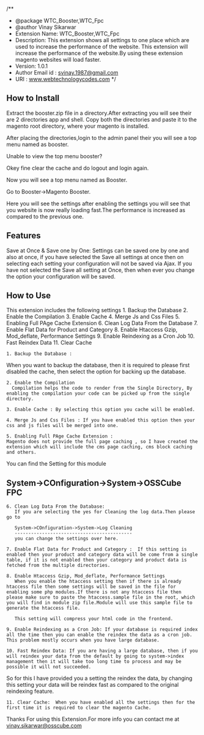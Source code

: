/**
 * @package   WTC_Booster,WTC_Fpc
 * @author    Vinay Sikarwar
 * Extension Name:    WTC_Booster,WTC_Fpc
 * Description:    This extension shows all settings to one place which are used to increase the performance of the website. 
 This extension will increase the performance of the website.By using these extension magento websites will load faster.
 * Version:    1.0.1
 * Author Email id : svinay.1987@gmail.com
 * URI : www.webtechnologycodes.com
 */

 How to Install
 --------------
 Extract the booster.zip file in a directory.After extracting you will see their are 2 directories app and shell. Copy both the directories and paste it to the magento root directory, where your magento is installed. 
 
 After placing the directories,login to the admin panel their you will see a top menu named as booster.
 
 Unable to view the top menu booster?
 
 Okey fine clear the cache and do logout and login again. 
 
 Now you will see a top menu named as Booster.
 
 Go to Booster->Magento Booster.
 
 Here you will see the settings after enabling the settings you will see that you website is now really loading fast.The performance is increased as compared to the previous one.
 
 Features
 --------
 Save at Once & Save one by One: Settings can be saved one by one and also at once, if you have selected the Save all settings at once then on selecting each setting your configuration will not be saved via Ajax.
 If you have not selected the Save all setting at Once, then when ever you change the option your configuration will be saved.
 
 How to Use
 ----------
 This extension includes the following settings
	1. Backup the Database
	2. Enable the Compilation
	3. Enable Cache
	4. Merge Js and Css Files
	5. Enabling Full PAge Cache Extension
	6. Clean Log Data From the Database
	7. Enable Flat Data for Product and Category
	8. Enable Htaccess Gzip, Mod_deflate, Performance Settings 
	9. Enable Reindexing as a Cron Job
	10. Fast Reindex Data
	11. Clear Cache 
	
	1. Backup the Database : 
   When you want to backup the database, then it is required to please first disabled the cache, then select the option for backing up the database.
   
	2. Enable the Compilation
      Compilation helps the code to render from the Single Directory, By enabling the compilation your code can be picked up from the single directory.
	
	3. Enable Cache : By selecting this option you cache will be enabled.
	
	4. Merge Js and Css Files : If you have enabled this option then your css and js files will be merged into one.

	5. Enabling Full PAge Cache Extension : 
	Magento does not provide the full page caching , so I have created the extension which will include the cms page caching, cms block caching and others.
   
   You can find the Setting for this module
   
   System->COnfiguration->System->OSSCube FPC
   -------------------------------------------
   
	6. Clean Log Data From the Database: 
	   If you are selecting the yes for Cleaning the log data.Then please go to
   
       System->COnfiguration->System->Log Cleaning
       -------------------------------------------
       you can change the settings over here.
	
	7. Enable Flat Data for Product and Category :  If this setting is enabled then your product and category data will be come from a single table, if it is not enabled then your category and product data is fetched from the multiple directories.
	
	8. Enable Htaccess Gzip, Mod_deflate, Performance Settings 
	   When you enable the htaccess setting then if there is already htaccess file then some settings will be saved in the file for enabling some php modules.If there is not any htaccess file then please make sure to paste the htaccess.sample file in the root, which you will find in module zip file.Module will use this sample file to generate the htaccess file.
	   
	   This setting will compress your html code in the frontend.
	   
	9. Enable Reindexing as a Cron Job: If your database is required index all the time then you can enable the reindex the data as a cron job. This problem mostly occurs when you have large database. 
	
	10. Fast Reindex Data: If you are having a large database, then if you will reindex your data from the default by going to system->index management then it will take too long time to process and may be possible it will not succeeded.

   So for this I have provided you a setting the reindex the data, by changing this setting your data will be reindex fast as compared to the original reindexing feature.
   
    11. Clear Cache:  When you have enabled all the settings then for the first time it is required to clear the magento Cache.
   
   
   Thanks For using this Extension.For more info you can contact me at vinay.sikarwar@osscube.com
	
 
 
 
 

 
